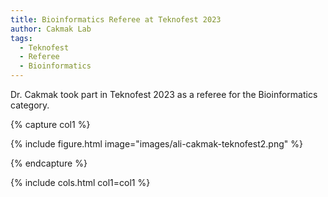```yaml
---
title: Bioinformatics Referee at Teknofest 2023
author: Cakmak Lab
tags:
  - Teknofest
  - Referee
  - Bioinformatics
---
```


Dr. Cakmak took part in Teknofest 2023 as a referee for the Bioinformatics category.

{% capture col1 %}

{%
  include figure.html
  image="images/ali-cakmak-teknofest2.png"
%}

{% endcapture %}

{% include cols.html col1=col1 %}